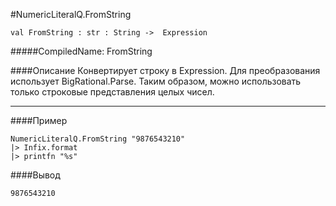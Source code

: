 #NumericLiteralQ.FromString

	val FromString : str : String ->  Expression


#####CompiledName: FromString


####Описание
Конвертирует строку в Expression. Для преобразования использует BigRational.Parse.
Таким образом, можно использовать только строковые представления целых чисел.

----------

####Пример

    NumericLiteralQ.FromString "9876543210"
    |> Infix.format
    |> printfn "%s"

####Вывод

	9876543210

